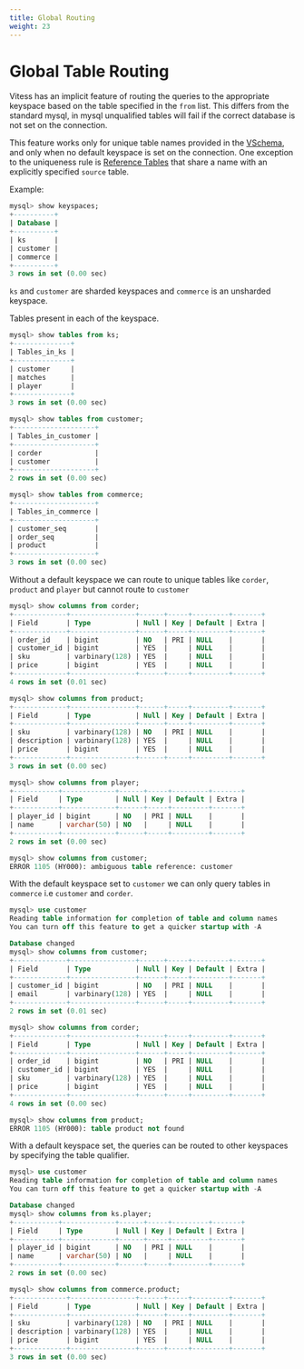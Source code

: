 ```yaml
---
title: Global Routing
weight: 23
---
```


# Global Table Routing
Vitess has an implicit feature of routing the queries to the appropriate keyspace based on the table specified in the `from` list.
This differs from the standard mysql, in mysql unqualified tables will fail if the correct database is not set on the connection.

This feature works only for unique table names provided in the [VSchema](https://vitess.io/docs/concepts/vschema/), and only when no default keyspace is set on the connection. One exception to the uniqueness rule is [Reference Tables](../../../user-guides/vschema-guide/advanced-vschema/#reference-tables) that share a name with an explicitly specified `source` table.

Example:
```sql
mysql> show keyspaces;
+----------+
| Database |
+----------+
| ks       |
| customer |
| commerce |
+----------+
3 rows in set (0.00 sec)
```

`ks` and `customer` are sharded keyspaces and `commerce` is an unsharded keyspace.

Tables present in each of the keyspace.

```sql
mysql> show tables from ks;
+--------------+
| Tables_in_ks |
+--------------+
| customer     |
| matches      |
| player       |
+--------------+
3 rows in set (0.00 sec)

mysql> show tables from customer;
+--------------------+
| Tables_in_customer |
+--------------------+
| corder             |
| customer           |
+--------------------+
2 rows in set (0.00 sec)

mysql> show tables from commerce;
+--------------------+
| Tables_in_commerce |
+--------------------+
| customer_seq       |
| order_seq          |
| product            |
+--------------------+
3 rows in set (0.00 sec)
```

Without a default keyspace we can route to unique tables like `corder`, `product` and `player` but cannot route to `customer`

```sql
mysql> show columns from corder;
+-------------+----------------+------+-----+---------+-------+
| Field       | Type           | Null | Key | Default | Extra |
+-------------+----------------+------+-----+---------+-------+
| order_id    | bigint         | NO   | PRI | NULL    |       |
| customer_id | bigint         | YES  |     | NULL    |       |
| sku         | varbinary(128) | YES  |     | NULL    |       |
| price       | bigint         | YES  |     | NULL    |       |
+-------------+----------------+------+-----+---------+-------+
4 rows in set (0.01 sec)

mysql> show columns from product;
+-------------+----------------+------+-----+---------+-------+
| Field       | Type           | Null | Key | Default | Extra |
+-------------+----------------+------+-----+---------+-------+
| sku         | varbinary(128) | NO   | PRI | NULL    |       |
| description | varbinary(128) | YES  |     | NULL    |       |
| price       | bigint         | YES  |     | NULL    |       |
+-------------+----------------+------+-----+---------+-------+
3 rows in set (0.00 sec)

mysql> show columns from player;
+-----------+-------------+------+-----+---------+-------+
| Field     | Type        | Null | Key | Default | Extra |
+-----------+-------------+------+-----+---------+-------+
| player_id | bigint      | NO   | PRI | NULL    |       |
| name      | varchar(50) | NO   |     | NULL    |       |
+-----------+-------------+------+-----+---------+-------+
2 rows in set (0.00 sec)

mysql> show columns from customer;
ERROR 1105 (HY000): ambiguous table reference: customer
```

With the default keyspace set to `customer` we can only query tables in `commerce` i.e `customer` and `corder`.
```sql
mysql> use customer
Reading table information for completion of table and column names
You can turn off this feature to get a quicker startup with -A

Database changed
mysql> show columns from customer;
+-------------+----------------+------+-----+---------+-------+
| Field       | Type           | Null | Key | Default | Extra |
+-------------+----------------+------+-----+---------+-------+
| customer_id | bigint         | NO   | PRI | NULL    |       |
| email       | varbinary(128) | YES  |     | NULL    |       |
+-------------+----------------+------+-----+---------+-------+
2 rows in set (0.01 sec)

mysql> show columns from corder;
+-------------+----------------+------+-----+---------+-------+
| Field       | Type           | Null | Key | Default | Extra |
+-------------+----------------+------+-----+---------+-------+
| order_id    | bigint         | NO   | PRI | NULL    |       |
| customer_id | bigint         | YES  |     | NULL    |       |
| sku         | varbinary(128) | YES  |     | NULL    |       |
| price       | bigint         | YES  |     | NULL    |       |
+-------------+----------------+------+-----+---------+-------+
4 rows in set (0.00 sec)

mysql> show columns from product;
ERROR 1105 (HY000): table product not found
```

With a default keyspace set, the queries can be routed to other keyspaces by specifying the table qualifier.
```sql
mysql> use customer
Reading table information for completion of table and column names
You can turn off this feature to get a quicker startup with -A

Database changed
mysql> show columns from ks.player;
+-----------+-------------+------+-----+---------+-------+
| Field     | Type        | Null | Key | Default | Extra |
+-----------+-------------+------+-----+---------+-------+
| player_id | bigint      | NO   | PRI | NULL    |       |
| name      | varchar(50) | NO   |     | NULL    |       |
+-----------+-------------+------+-----+---------+-------+
2 rows in set (0.00 sec)

mysql> show columns from commerce.product;
+-------------+----------------+------+-----+---------+-------+
| Field       | Type           | Null | Key | Default | Extra |
+-------------+----------------+------+-----+---------+-------+
| sku         | varbinary(128) | NO   | PRI | NULL    |       |
| description | varbinary(128) | YES  |     | NULL    |       |
| price       | bigint         | YES  |     | NULL    |       |
+-------------+----------------+------+-----+---------+-------+
3 rows in set (0.00 sec)
```
